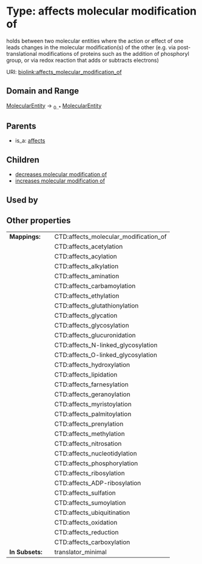 
# Type: affects molecular modification of


holds between two molecular entities where the action or effect of one leads changes in the molecular modification(s) of the other (e.g. via post-translational modifications of proteins such as the addition of phosphoryl group, or via redox reaction that adds or subtracts electrons)

URI: [biolink:affects_molecular_modification_of](https://w3id.org/biolink/vocab/affects_molecular_modification_of)


## Domain and Range

[MolecularEntity](MolecularEntity.md) ->  <sub>0..*</sub> [MolecularEntity](MolecularEntity.md)

## Parents

 *  is_a: [affects](affects.md)

## Children

 *  [decreases molecular modification of](decreases_molecular_modification_of.md)
 *  [increases molecular modification of](increases_molecular_modification_of.md)

## Used by


## Other properties

|  |  |  |
| --- | --- | --- |
| **Mappings:** | | CTD:affects_molecular_modification_of |
|  | | CTD:affects_acetylation |
|  | | CTD:affects_acylation |
|  | | CTD:affects_alkylation |
|  | | CTD:affects_amination |
|  | | CTD:affects_carbamoylation |
|  | | CTD:affects_ethylation |
|  | | CTD:affects_glutathionylation |
|  | | CTD:affects_glycation |
|  | | CTD:affects_glycosylation |
|  | | CTD:affects_glucuronidation |
|  | | CTD:affects_N-linked_glycosylation |
|  | | CTD:affects_O-linked_glycosylation |
|  | | CTD:affects_hydroxylation |
|  | | CTD:affects_lipidation |
|  | | CTD:affects_farnesylation |
|  | | CTD:affects_geranoylation |
|  | | CTD:affects_myristoylation |
|  | | CTD:affects_palmitoylation |
|  | | CTD:affects_prenylation |
|  | | CTD:affects_methylation |
|  | | CTD:affects_nitrosation |
|  | | CTD:affects_nucleotidylation |
|  | | CTD:affects_phosphorylation |
|  | | CTD:affects_ribosylation |
|  | | CTD:affects_ADP-ribosylation |
|  | | CTD:affects_sulfation |
|  | | CTD:affects_sumoylation |
|  | | CTD:affects_ubiquitination |
|  | | CTD:affects_oxidation |
|  | | CTD:affects_reduction |
|  | | CTD:affects_carboxylation |
| **In Subsets:** | | translator_minimal |

